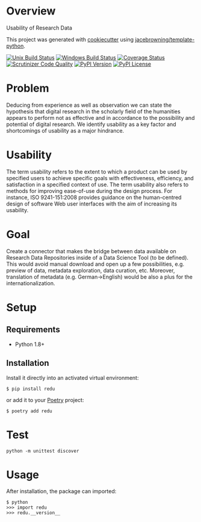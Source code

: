 # Overview

Usability of Research Data

This project was generated with [cookiecutter](https://github.com/audreyr/cookiecutter) using [jacebrowning/template-python](https://github.com/jacebrowning/template-python).

[![Unix Build Status](https://img.shields.io/travis/TUB-NLP-OpenData/usability_research_data/master.svg?label=unix)](https://travis-ci.org/TUB-NLP-OpenData/usability_research_data)
[![Windows Build Status](https://img.shields.io/appveyor/ci/TUB-NLP-OpenData/usability_research_data/master.svg?label=windows)](https://ci.appveyor.com/project/TUB-NLP-OpenData/usability_research_data)
[![Coverage Status](https://img.shields.io/coveralls/TUB-NLP-OpenData/usability_research_data/master.svg)](https://coveralls.io/r/TUB-NLP-OpenData/usability_research_data)
[![Scrutinizer Code Quality](https://img.shields.io/scrutinizer/g/TUB-NLP-OpenData/usability_research_data.svg)](https://scrutinizer-ci.com/g/TUB-NLP-OpenData/usability_research_data/?branch=master)
[![PyPI Version](https://img.shields.io/pypi/v/redu.svg)](https://pypi.org/project/redu)
[![PyPI License](https://img.shields.io/pypi/l/redu.svg)](https://pypi.org/project/redu)

# Problem
Deducing from experience as well as observation we can state the hypothesis that digital research in the scholarly field of the humanities appears to perform not as effective and in accordance to the possibility and potential of digital research. We identify usability as a key factor and shortcomings of usability as a major hindrance. 

# Usability
The term usability refers to the extent to which a product can be used by specified users to achieve specific goals with effectiveness, efficiency, and satisfaction in a specified context of use. The term usability also refers to methods for improving ease-of-use during the design process. For instance, ISO 9241-151:2008 provides guidance on the human-centred design of software Web user interfaces with the aim of increasing its usability.

# Goal
Create a connector that makes the bridge between data available on Research Data Repositories inside of a Data Science Tool (to be defined). This would avoid manual download and open up a few possibilities, e.g. preview of data, metadata exploration, data curation, etc. Moreover, translation of metadata (e.g. German->English) would be also a plus for the internationalization.



# Setup

## Requirements

* Python 1.8+

## Installation

Install it directly into an activated virtual environment:

```text
$ pip install redu
```

or add it to your [Poetry](https://poetry.eustace.io/) project:

```text
$ poetry add redu
```


# Test
```text
python -m unittest discover
```


# Usage

After installation, the package can imported:

```text
$ python
>>> import redu
>>> redu.__version__
```

